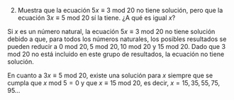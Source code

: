
2. Muestra que la ecuación $5x\equiv 3\text{ mod }20$ no tiene solución, pero que la ecuación $3x\equiv 5\text{ mod }20$ sí la tiene. ¿A qué es igual $x$?

Si $x$ es un número natural, la ecuación $5x\equiv 3\text{ mod }20$ no tiene solución debido a que, para todos los números naturales, los posibles resultados se pueden reducir a $0\text{ mod }20, 5\text{ mod }20, 10\text{ mod }20 \text{ y }15\text{ mod }20$. Dado que $3\text{ mod }20$ no está incluido en este grupo de resultados, la ecuación no tiene solución.

En cuanto a $3x\equiv 5\text{ mod }20$, existe una solución para $x$ siempre que se cumpla que $x\text{ mod }5=0$ y que $x\equiv 15\text{ mod }20$, es decir, $x=15,35,55,75,95\dots$


